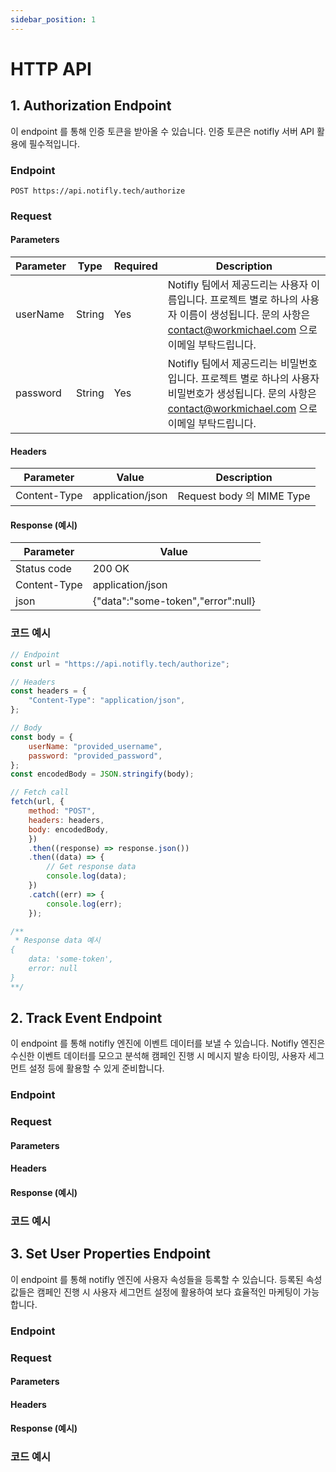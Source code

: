 ```yaml
---
sidebar_position: 1
---
```


# HTTP API

## 1. Authorization Endpoint
이 endpoint 를 통해 인증 토큰을 받아올 수 있습니다. 인증 토큰은 notifly 서버 API 활용에 필수적입니다.

### Endpoint
`POST https://api.notifly.tech/authorize`

### Request

#### Parameters

| Parameter | Type   | Required | Description                                                                                                                                                                                                                                                  |
| --------- | ------ | -------- | ------------------------------------------------------------------------------------------------------------------------------------------------------------------------------------------------------------------------------------------------------------ |
| userName  | String | Yes      | Notifly 팀에서 제공드리는 사용자 이름입니다. 프로젝트 별로 하나의 사용자 이름이 생성됩니다. 문의 사항은 contact@workmichael.com 으로 이메일 부탁드립니다.                                                                                   |
| password  | String | Yes      | Notifly 팀에서 제공드리는 비밀번호입니다. 프로젝트 별로 하나의 사용자 비밀번호가 생성됩니다. 문의 사항은 contact@workmichael.com 으로 이메일 부탁드립니다.                                                                                   |

#### Headers

| Parameter     | Value             | Description                                            |
| ------------- | ----------------- | ------------------------------------------------------ |
| Content-Type  | application/json  | Request body 의 MIME Type                              |

#### Response (예시)

| Parameter     | Value                |
| ------------- | -------------------- |
| Status code   | 200 OK               |
| Content-Type  | application/json     |
| json          | {"data":"some-token","error":null} |

### 코드 예시

```js
// Endpoint
const url = "https://api.notifly.tech/authorize";

// Headers
const headers = {
    "Content-Type": "application/json",
};

// Body
const body = {
    userName: "provided_username",
    password: "provided_password",
};
const encodedBody = JSON.stringify(body);

// Fetch call
fetch(url, {
    method: "POST",
    headers: headers,
    body: encodedBody,
    })
    .then((response) => response.json())
    .then((data) => {
        // Get response data
        console.log(data);
    })
    .catch((err) => {
        console.log(err);
    });

/**
 * Response data 예시
{
    data: 'some-token',
    error: null
}
**/
```

## 2. Track Event Endpoint

이 endpoint 를 통해 notifly 엔진에 이벤트 데이터를 보낼 수 있습니다. Notifly 엔진은 수신한 이벤트 데이터를 모으고 분석해 캠페인 진행 시 메시지 발송 타이밍, 사용자 세그먼트 설정 등에 활용할 수 있게 준비합니다.

### Endpoint

### Request

#### Parameters


#### Headers

#### Response (예시)

### 코드 예시


## 3. Set User Properties Endpoint

이 endpoint 를 통해 notifly 엔진에 사용자 속성들을 등록할 수 있습니다. 등록된 속성값들은 캠페인 진행 시 사용자 세그먼트 설정에 활용하여 보다 효율적인 마케팅이 가능합니다.

### Endpoint

### Request

#### Parameters


#### Headers

#### Response (예시)

### 코드 예시
